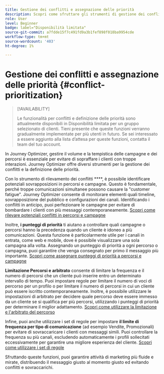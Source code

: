 ```yaml
---
title: Gestione dei conflitti e assegnazione delle priorità
description: Scopri come sfruttare gli strumenti di gestione dei conflitti e definizione delle priorità di Journey Optimizer.
role: User
level: Beginner
badge: label="Disponibilità limitata"
source-git-commit: a7fdde15f7c491fd9a3b1fef898f018ba9954cde
workflow-type: tm+mt
source-wordcount: '403'
ht-degree: 1%

---
```



# Gestione dei conflitti e assegnazione delle priorità {#conflict-prioritization}

>[!AVAILABILITY]
>
>Le funzionalità per conflitti e definizione delle priorità sono attualmente disponibili in Disponibilità limitata per un gruppo selezionato di clienti. Tieni presente che queste funzioni verranno gradualmente implementate per più utenti in futuro. Se sei interessato a essere aggiunto alla lista d’attesa per queste funzioni, contatta il team del tuo account.

In Journey Optimizer, gestire il volume e la tempistica delle campagne e dei percorsi è essenziale per evitare di sopraffare i clienti con troppe interazioni. Journey Optimizer offre diversi strumenti per la gestione dei conflitti e la definizione delle priorità.

Con lo strumento di rilevamento dei conflitti ****, è possibile identificare potenziali sovrapposizioni in percorsi e campagne. Questo è fondamentale, perché troppe comunicazioni simultanee possono causare la &quot;customer fatigue&quot;. Journey Optimizer consente di monitorare elementi quali timeline, sovrapposizione del pubblico e configurazioni dei canali. Identificando i conflitti in anticipo, puoi perfezionare le campagne per evitare di bombardare i clienti con più messaggi contemporaneamente. [Scopri come rilevare potenziali conflitti in percorsi e campagne](conflicts.md)

Inoltre, **i punteggi di priorità** ti aiutano a controllare quali campagne o percorsi hanno la precedenza quando un cliente è idoneo a più comunicazioni. Questa funzione è particolarmente utile per i canali in entrata, come web e mobile, dove è possibile visualizzare una sola campagna alla volta. Assegnando un punteggio di priorità a ogni percorso o campagna, puoi garantire che venga consegnato per primo il messaggio più importante. [Scopri come assegnare punteggi di priorità a percorsi e campagne](priority-scores.md)

**Limitazione Percorsi e arbitrato** consente di limitare la frequenza e il numero di percorsi che un cliente può inserire entro un determinato intervallo di tempo. Puoi impostare regole per limitare il numero di voci di percorso per un profilo o per limitare il numero di percorsi in cui un cliente può essere iscritto contemporaneamente. Inoltre, è possibile utilizzare le impostazioni di arbitrato per decidere quale percorso deve essere immesso da un cliente se si qualifica per più percorsi, utilizzando i punteggi di priorità per determinare il miglior adattamento. [Scopri come utilizzare la limitazione e l&#39;arbitrato del percorso](journey-capping.md)

Infine, puoi anche utilizzare i set di regole per impostare **il limite di frequenza per tipo di comunicazione** (ad esempio Vendite, Promozionali) per evitare di sovraccaricare i clienti con messaggi simili. Puoi controllare la frequenza su più canali, escludendo automaticamente i profili sollecitati eccessivamente per garantire una migliore esperienza del cliente. [Scopri come utilizzare i set di regole](../configuration/rule-sets.md)</li></ul>

Sfruttando queste funzioni, puoi garantire attività di marketing più fluide e mirate, distribuendo il messaggio giusto al momento giusto ed evitando conflitti e sovraccarichi.
